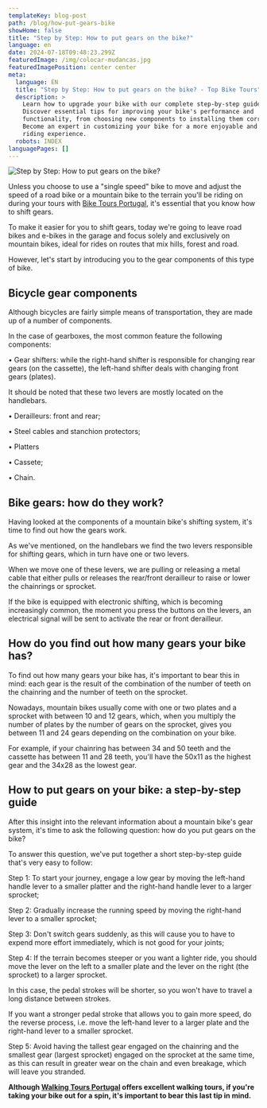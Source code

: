 ```yaml
---
templateKey: blog-post
path: /blog/how-put-gears-bike
showHome: false
title: "Step by Step: How to put gears on the bike?"
language: en
date: 2024-07-18T09:48:23.299Z
featuredImage: /img/colocar-mudancas.jpg
featuredImagePosition: center center
meta:
  language: EN
  title: "Step by Step: How to put gears on the bike? - Top Bike Tours"
  description: >
    Learn how to upgrade your bike with our complete step-by-step guide.
    Discover essential tips for improving your bike's performance and
    functionality, from choosing new components to installing them correctly.
    Become an expert in customizing your bike for a more enjoyable and efficient
    riding experience.
  robots: INDEX
languagePages: []
---
```

![Step by Step: How to put gears on the bike?](/img/colocar-mudancas.jpg "Step by Step: How to put gears on the bike?")

Unless you choose to use a "single speed" bike to move and adjust the speed of a road bike or a mountain bike to the terrain you'll be riding on during your tours with [Bike Tours Portugal](https://topbiketoursportugal.com/), it's essential that you know how to shift gears.

To make it easier for you to shift gears, today we're going to leave road bikes and e-bikes in the garage and focus solely and exclusively on mountain bikes, ideal for rides on routes that mix hills, forest and road.

However, let's start by introducing you to the gear components of this type of bike.

## Bicycle gear components

Although bicycles are fairly simple means of transportation, they are made up of a number of components.

In the case of gearboxes, the most common feature the following components:

• Gear shifters: while the right-hand shifter is responsible for changing rear gears (on the cassette), the left-hand shifter deals with changing front gears (plates).

It should be noted that these two levers are mostly located on the handlebars.

• Derailleurs: front and rear;

• Steel cables and stanchion protectors;

• Platters

• Cassete;

• Chain.

## Bike gears: how do they work?

Having looked at the components of a mountain bike's shifting system, it's time to find out how the gears work.

As we've mentioned, on the handlebars we find the two levers responsible for shifting gears, which in turn have one or two levers.

When we move one of these levers, we are pulling or releasing a metal cable that either pulls or releases the rear/front derailleur to raise or lower the chainrings or sprocket.

If the bike is equipped with electronic shifting, which is becoming increasingly common, the moment you press the buttons on the levers, an electrical signal will be sent to activate the rear or front derailleur.

## How do you find out how many gears your bike has?

To find out how many gears your bike has, it's important to bear this in mind: each gear is the result of the combination of the number of teeth on the chainring and the number of teeth on the sprocket.

Nowadays, mountain bikes usually come with one or two plates and a sprocket with between 10 and 12 gears, which, when you multiply the number of plates by the number of gears on the sprocket, gives you between 11 and 24 gears depending on the combination on your bike.

For example, if your chainring has between 34 and 50 teeth and the cassette has between 11 and 28 teeth, you'll have the 50x11 as the highest gear and the 34x28 as the lowest gear.

## How to put gears on your bike: a step-by-step guide

After this insight into the relevant information about a mountain bike's gear system, it's time to ask the following question: how do you put gears on the bike?

To answer this question, we've put together a short step-by-step guide that's very easy to follow:

Step 1: To start your journey, engage a low gear by moving the left-hand handle lever to a smaller platter and the right-hand handle lever to a larger sprocket;

Step 2: Gradually increase the running speed by moving the right-hand lever to a smaller sprocket;

Step 3: Don't switch gears suddenly, as this will cause you to have to expend more effort immediately, which is not good for your joints;

Step 4: If the terrain becomes steeper or you want a lighter ride, you should move the lever on the left to a smaller plate and the lever on the right (the sprocket) to a larger sprocket.

In this case, the pedal strokes will be shorter, so you won't have to travel a long distance between strokes.

If you want a stronger pedal stroke that allows you to gain more speed, do the reverse process, i.e. move the left-hand lever to a larger plate and the right-hand lever to a smaller sprocket.

Step 5: Avoid having the tallest gear engaged on the chainring and the smallest gear (largest sprocket) engaged on the sprocket at the same time, as this can result in greater wear on the chain and even breakage, which will leave you stranded.

**Although [Walking Tours Portugal](https://topwalkingtoursportugal.com/) offers excellent walking tours, if you're taking your bike out for a spin, it's important to bear this last tip in mind.**